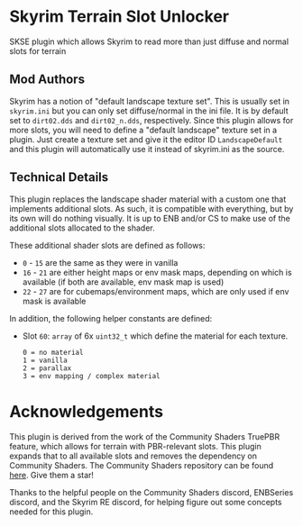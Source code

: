 # Skyrim Terrain Slot Unlocker

SKSE plugin which allows Skyrim to read more than just diffuse and normal slots for terrain

## Mod Authors

Skyrim has a notion of "default landscape texture set". This is usually set in `skyrim.ini` but you can only set diffuse/normal in the ini file. It is by default set to `dirt02.dds` and `dirt02_n.dds`, respectively. Since this plugin allows for more slots, you will need to define a "default landscape" texture set in a plugin. Just create a texture set and give it the editor ID `LandscapeDefault` and this plugin will automatically use it instead of skyrim.ini as the source.

## Technical Details

This plugin replaces the landscape shader material with a custom one that implements additional slots. As such, it is compatible with everything, but by its own will do nothing visually. It is up to ENB and/or CS to make use of the additional slots allocated to the shader.

These additional shader slots are defined as follows:

* `0` - `15` are the same as they were in vanilla
* `16` - `21` are either height maps or env mask maps, depending on which is available (if both are available, env mask map is used)
* `22` - `27` are for cubemaps/environment maps, which are only used if env mask is available

In addition, the following helper constants are defined:

* Slot `60`: `array` of 6x `uint32_t` which define the material for each texture.
  ```
  0 = no material
  1 = vanilla
  2 = parallax
  3 = env mapping / complex material
  ```

# Acknowledgements

This plugin is derived from the work of the Community Shaders TruePBR feature, which allows for terrain with PBR-relevant slots. This plugin expands that to all available slots and removes the dependency on Community Shaders. The Community Shaders repository can be found [here](https://github.com/doodlum/skyrim-community-shaders). Give them a star!

Thanks to the helpful people on the Community Shaders discord, ENBSeries discord, and the Skyrim RE discord, for helping figure out some concepts needed for this plugin.
